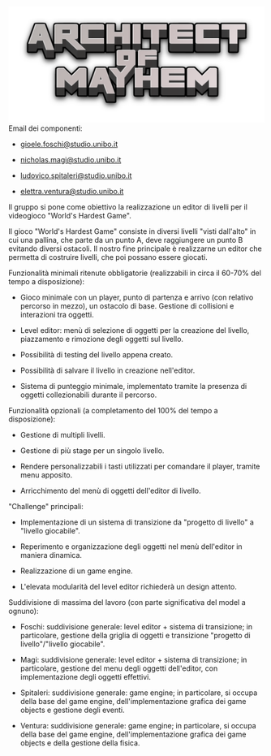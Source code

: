 <div align="center">
  <img src="https://raw.githubusercontent.com/4realgames/OOP24-arcaym/refs/heads/main/src/main/resources/title.png"/>
</div>
Email dei componenti:

* gioele.foschi@studio.unibo.it

* nicholas.magi@studio.unibo.it

* ludovico.spitaleri@studio.unibo.it

* elettra.ventura@studio.unibo.it



Il gruppo si pone come obiettivo la realizzazione un editor di livelli per il videogioco "World's Hardest Game".

Il gioco "World's Hardest Game" consiste in diversi livelli "visti dall'alto" in cui una pallina, che parte da un punto A, deve raggiungere un punto B evitando diversi ostacoli. Il nostro fine principale è realizzarne un editor che permetta di costruire livelli, che poi possano essere giocati. 



Funzionalità minimali ritenute obbligatorie (realizzabili in circa il 60-70% del tempo a disposizione):  

* Gioco minimale con un player, punto di partenza e arrivo (con relativo percorso in mezzo), un ostacolo di base. Gestione di collisioni e interazioni tra oggetti.

* Level editor: menù di selezione di oggetti per la creazione del livello, piazzamento e rimozione degli oggetti sul livello. 

* Possibilità di testing del livello appena creato.

* Possibilità di salvare il livello in creazione nell'editor.

* Sistema di punteggio minimale, implementato tramite la presenza di oggetti collezionabili durante il percorso.



Funzionalità opzionali (a completamento del 100% del tempo a disposizione):

* Gestione di multipli livelli.

* Gestione di più stage per un singolo livello.

* Rendere personalizzabili i tasti utilizzati per comandare il player, tramite menu apposito. 

* Arricchimento del menù di oggetti dell'editor di livello.



"Challenge" principali:

* Implementazione di un sistema di transizione da "progetto di livello" a "livello giocabile".

* Reperimento e organizzazione degli oggetti nel menù dell'editor in maniera dinamica.

* Realizzazione di un game engine.

* L'elevata modularità del level editor richiederà un design attento.



Suddivisione di massima del lavoro (con parte significativa del model a ognuno):

* Foschi: suddivisione generale: level editor + sistema di transizione; in particolare, gestione della griglia di oggetti e transizione "progetto di livello"/"livello giocabile".

* Magi: suddivisione generale: level editor + sistema di transizione; in particolare, gestione del menu degli oggetti dell'editor, con implementazione degli oggetti effettivi.

* Spitaleri: suddivisione generale: game engine; in particolare, si occupa della base del game engine, dell'implementazione grafica dei game objects e gestione degli eventi.

* Ventura: suddivisione generale: game engine; in particolare, si occupa della base del game engine, dell'implementazione grafica dei game objects e della gestione della fisica.
